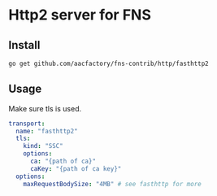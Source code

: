 # Http2 server for FNS

## Install
```bash
go get github.com/aacfactory/fns-contrib/http/fasthttp2
```

## Usage
Make sure tls is used.

```yaml
transport:
  name: "fasthttp2"
  tls:
    kind: "SSC"
    options:
      ca: "{path of ca}"
      caKey: "{path of ca key}"
  options:
    maxRequestBodySize: "4MB" # see fasthttp for more
```

